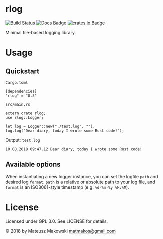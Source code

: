# rlog

[![Build Status](https://travis-ci.org/makos/rlog.svg?branch=master)](https://travis-ci.org/makos/rlog) [![Docs Badge](https://docs.rs/rlog/badge.svg)](https://docs.rs/rlog/) [![crates.io Badge](https://img.shields.io/badge/crates.io-0.3-orange.svg)](https://crates.io/crates/rlog)

Minimal file-based logging library.

# Usage

## Quickstart

`Cargo.toml`
````
[dependencies]
"rlog" = "0.3"
````

`src/main.rs`
````
extern crate rlog;
use rlog::Logger;

let log = Logger::new("./test.log", "");
log.log("Dear diary, today I wrote some Rust code!");
````

Output:
`test.log`
````
10.08.2018 09:47.12 Dear diary, today I wrote some Rust code!
````

## Available options

When instantiating a new logger instance, you can set the logfile `path` and desired log `format`.
`path` is a relative or absolute path to your log file, and `format` is an ISO8061-style timestamp (e.g. `%d-%m-%y %H:%M`).

# License

Licensed under GPL 3.0. See LICENSE for details.

&copy; 2018 by Mateusz Makowski <matmakos@gmail.com>